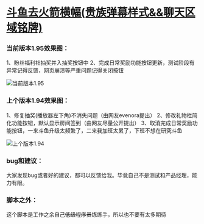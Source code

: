 # [斗鱼去火箭横幅(贵族弹幕样式&&聊天区域铭牌)](https://greasyfork.org/zh-CN/scripts/381934-%E6%96%97%E9%B1%BC%E5%8E%BB%E7%81%AB%E7%AE%AD%E6%A8%AA%E5%B9%85)

### 当前版本1.95效果图：

1、粉丝福利社抽奖并入抽奖按钮中
2、完成日常奖励功能按钮更新，测试阶段有异常记得反馈，网页崩溃等严重问题记得关闭按钮


![当前版本1.95](https://wah0713.github.io/myTampermonkey/image/douyu1.95.png)

### 上个版本1.94效果图：

1、修复抽奖(播放器左下角)不消失问题（由网友evenora提出）
2、修改礼物栏简化功能按钮，默认显示房间签到（由网友尽量公开提出）
3、取消完成日常奖励功能按钮，一来斗鱼升级太频繁了，二来我加班太累了，下班不想在研究斗鱼

![上个版本1.94](https://wah0713.github.io/myTampermonkey/image/douyu1.94.png)

### bug和建议：

大家发现bug或者好的建议，都可以反馈给我。毕竟自己不是测试和产品经理，能力有限。

### 脚本之外：

这个脚本是工作之余自己<del>低级程序员</del>练练手，所以也不要有太多期待
